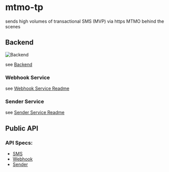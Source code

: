 
# mtmo-tp
sends high volumes of transactional SMS (MVP) via https MTMO behind the scenes

## Backend

![Backend](https://github.com/burstsms/mtmo-tp/workflows/Backend/badge.svg?branch=176180995-Webhook-testing-integration-for-CRUD-endpoints)

see [Backend](./backend/README.md)

### Webhook Service
see [Webhook Service Readme](./backend/webhook/README.md)

### Sender Service
see [Sender Service Readme](./backend/sender/README.md)


## Public API

### API Specs:

 - [SMS](./backend/api/specs/sms.md)
 - [Webhook](./backend/api/specs/webhook.md)
 - [Sender](./backend/api/specs/sender.md)
